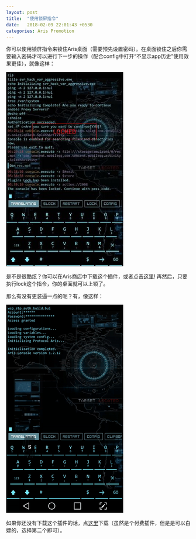 ```yaml
---
layout: post
title:  "使用锁屏指令"
date:   2018-02-09 22:01:43 +0530
categories: Aris Promotion
---
```


你可以使用锁屏指令来锁住Aris桌面（需要预先设置密码）。在桌面锁住之后你需要输入密码才可以进行下一步的操作（配合config中打开“不显示app历史”使用效果更佳），就像这样：

![lock](/assets/screenshot_lock.jpg)

是不是很酷炫？你可以在Aris商店中下载这个插件，或者点击[这里](aris://pipe?id=2008)! 再然后，只要执行lock这个指令，你的桌面就可以上锁了。

那么有没有更装逼一点的呢？有，像这样：

![lock](/assets/screenshot_slock.gif)

如果你还没有下载这个插件的话，点[这里](aris://pipe?id=2033)下载（虽然是个付费插件，但是是可以白嫖的，选择第二个即可）。